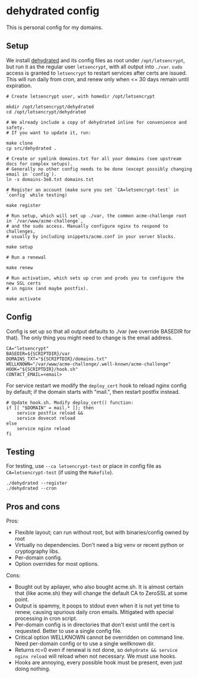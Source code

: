 # dehydrated config

This is personal config for my domains.

## Setup

We install [dehydrated](https://github.com/dehydrated-io/dehydrated) and its config files as root
under `/opt/letsencrypt`, but run it as the regular user `letsencrypt`, with all output into `./var`.
`sudo` access is granted to `letsencrypt` to restart services after certs are issued.
This will run daily from cron, and renew only when <= 30 days remain until expiration.

    # Create letsencrypt user, with homedir /opt/letsencrypt

    mkdir /opt/letsencrypt/dehydrated
    cd /opt/letsencrypt/dehydrated

    # We already include a copy of dehydrated inline for convenience and safety.
    # If you want to update it, run:

    make clone
    cp src/dehydrated .

    # Create or symlink domains.txt for all your domains (see upstream docs for complex setups).
    # Generally no other config needs to be done (except possibly changing email in `config`).
    ln -s domains-3e8.txt domains.txt

    # Register an account (make sure you set `CA=letsencrypt-test` in `config` while testing)

    make register

    # Run setup, which will set up ./var, the common acme-challenge root in `/var/www/acme-challenge`,
    # and the sudo access. Manually configure nginx to respond to challenges,
    # usually by including snippets/acme.conf in your server blocks.

    make setup

    # Run a renewal 

    make renew

    # Run activation, which sets up cron and prods you to configure the new SSL certs
    # in nginx (and maybe postfix).

    make activate

## Config

Config is set up so that all output defaults to ./var (we override BASEDIR for that).
The only thing you might need to change is the email address.

    CA="letsencrypt"
    BASEDIR=${SCRIPTDIR}/var
    DOMAINS_TXT="${SCRIPTDIR}/domains.txt"
    WELLKNOWN="/var/www/acme-challenge/.well-known/acme-challenge"
    HOOK="${SCRIPTDIR}/hook.sh"
    CONTACT_EMAIL=<email>

For service restart we modify the `deploy_cert` hook to reload nginx config by default;
if the domain starts with "mail.", then restart postfix instead.

    # Update hook.sh. Modify deploy_cert() function:
    if [[ "$DOMAIN" = mail.* ]]; then
        service postfix reload &&
        service dovecot reload
    else
        service nginx reload
    fi

## Testing

For testing, use `--ca letsencrypt-test` or place in config file as `CA=letsencrypt-test`
(if using the `Makefile`).

	./dehydrated --register
	./dehydrated --cron

## Pros and cons

Pros:

- Flexible layout; can run without root, but with binaries/config owned by root
- Virtually no dependencies. Don't need a big venv or recent python or cryptography libs.
- Per-domain config.
- Option overrides for most options.

Cons:

- Bought out by apilayer, who also bought acme.sh. It is almost certain that (like acme.sh)
  they will change the default CA to ZeroSSL at some point.
- Output is spammy, it poops to stdout even when it is not yet time to renew, causing
  spurious daily cron emails. Mitigated with special processing in cron script. 
- Per-domain config is in directories that don't exist until the cert is requested. Better
  to use a single config file.
- Critical option WELLKNOWN cannot be overridden on command line. Need per-domain config or
  to use a single wellknown dir.
- Returns rc=0 even if renewal is not done, so `dehydrate && service nginx reload` will reload
  when not necessary. We must use hooks.
- Hooks are annoying, every possible hook must be present, even just doing nothing.
